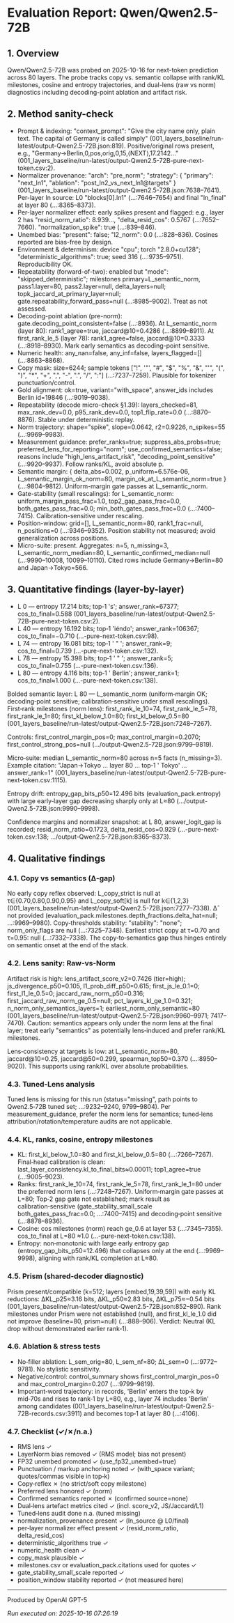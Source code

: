 # Evaluation Report: Qwen/Qwen2.5-72B

## 1. Overview
Qwen/Qwen2.5-72B was probed on 2025-10-16 for next-token prediction across 80 layers. The probe tracks copy vs. semantic collapse with rank/KL milestones, cosine and entropy trajectories, and dual-lens (raw vs norm) diagnostics including decoding-point ablation and artifact risk.

## 2. Method sanity-check
- Prompt & indexing: "context_prompt": "Give the city name only, plain text. The capital of Germany is called simply" (001_layers_baseline/run-latest/output-Qwen2.5-72B.json:819). Positive/original rows present, e.g., "Germany→Berlin,0,pos,orig,0,15,⟨NEXT⟩,17.2142…" (001_layers_baseline/run-latest/output-Qwen2.5-72B-pure-next-token.csv:2).
- Normalizer provenance: "arch": "pre_norm"; "strategy": { "primary": "next_ln1", "ablation": "post_ln2_vs_next_ln1@targets" } (001_layers_baseline/run-latest/output-Qwen2.5-72B.json:7638–7641). Per-layer ln source: L0 "blocks[0].ln1" (…:7646–7654) and final "ln_final" at layer 80 (…:8365–8373).
- Per-layer normalizer effect: early spikes present and flagged: e.g., layer 2 has "resid_norm_ratio": 8.939…, "delta_resid_cos": 0.5767 (…:7652–7660). "normalization_spike": true (…:839–846).
- Unembed bias: "present": false; "l2_norm": 0.0 (…:828–836). Cosines reported are bias-free by design.
- Environment & determinism: device "cpu"; torch "2.8.0+cu128"; "deterministic_algorithms": true; seed 316 (…:9735–9751). Reproducibility OK.
- Repeatability (forward-of-two): enabled but "mode": "skipped_deterministic"; milestones primary=L_semantic_norm, pass1.layer=80, pass2.layer=null, delta_layers=null; topk_jaccard_at_primary_layer=null; gate.repeatability_forward_pass=null (…:8985–9002). Treat as not assessed.
- Decoding-point ablation (pre-norm): gate.decoding_point_consistent=false (…:8936). At L_semantic_norm (layer 80): rank1_agree=true, jaccard@10=0.4286 (…:8899–8911). At first_rank_le_5 (layer 78): rank1_agree=false, jaccard@10=0.3333 (…:8918–8930). Mark early semantics as decoding-point sensitive.
- Numeric health: any_nan=false, any_inf=false, layers_flagged=[] (…:8863–8868).
- Copy mask: size=6244; sample tokens ["!", '"', "#", "$", "%", "&", "'", "(", ")", "*", "+", ",", "-", ".", "/", ":"] (…:7237–7259). Plausible for tokenizer punctuation/control.
- Gold alignment: ok=true, variant="with_space", answer_ids includes Berlin id=19846 (…:9019–9038).
- Repeatability (decode micro-check §1.39): layers_checked=81, max_rank_dev=0.0, p95_rank_dev=0.0, top1_flip_rate=0.0 (…:8870–8876). Stable under deterministic replay.
- Norm trajectory: shape="spike", slope=0.0642, r2=0.9226, n_spikes=55 (…:9969–9983).
- Measurement guidance: prefer_ranks=true; suppress_abs_probs=true; preferred_lens_for_reporting="norm"; use_confirmed_semantics=false; reasons include "high_lens_artifact_risk", "decoding_point_sensitive" (…:9920–9937). Follow ranks/KL, avoid absolute p.
- Semantic margin: { delta_abs=0.002, p_uniform=6.576e-06, L_semantic_margin_ok_norm=80, margin_ok_at_L_semantic_norm=true } (…:9804–9812). Uniform-margin gate passes at L_semantic_norm.
- Gate-stability (small rescalings): for L_semantic_norm: uniform_margin_pass_frac=1.0, top2_gap_pass_frac=0.0, both_gates_pass_frac=0.0; min_both_gates_pass_frac=0.0 (…:7400–7415). Calibration-sensitive under rescaling.
- Position-window: grid=[], L_semantic_norm=80, rank1_frac=null, n_positions=0 (…:9346–9352). Position stability not measured; avoid generalization across positions.
- Micro-suite: present. Aggregates: n=5, n_missing=3, L_semantic_norm_median=80, L_semantic_confirmed_median=null (…:9990–10008, 10099–10110). Cited rows include Germany→Berlin=80 and Japan→Tokyo=566.

## 3. Quantitative findings (layer-by-layer)
- L 0 — entropy 17.214 bits; top‑1 's'; answer_rank=67377; cos_to_final=0.588 (001_layers_baseline/run-latest/output-Qwen2.5-72B-pure-next-token.csv:2).
- L 40 — entropy 16.192 bits; top‑1 'iéndo'; answer_rank=106367; cos_to_final=−0.710 (…-pure-next-token.csv:98).
- L 74 — entropy 16.081 bits; top‑1 ' " '; answer_rank=9; cos_to_final=0.739 (…-pure-next-token.csv:132).
- L 78 — entropy 15.398 bits; top‑1 ' " '; answer_rank=5; cos_to_final=0.755 (…-pure-next-token.csv:136).
- L 80 — entropy 4.116 bits; top‑1 ' Berlin'; answer_rank=1; cos_to_final≈1.000 (…-pure-next-token.csv:138).

Bolded semantic layer: L 80 — L_semantic_norm (uniform‑margin OK; decoding‑point sensitive; calibration‑sensitive under small rescalings). First‑rank milestones (norm lens): first_rank_le_10=74, first_rank_le_5=78, first_rank_le_1=80; first_kl_below_1.0=80; first_kl_below_0.5=80 (001_layers_baseline/run-latest/output-Qwen2.5-72B.json:7248–7267).

Controls: first_control_margin_pos=0; max_control_margin=0.2070; first_control_strong_pos=null (…/output-Qwen2.5-72B.json:9799–9819).

Micro‑suite: median L_semantic_norm=80 across n=5 facts (n_missing=3). Example citation: "Japan→Tokyo … layer 80 … top‑1 ' Tokyo' … answer_rank=1" (001_layers_baseline/run-latest/output-Qwen2.5-72B-pure-next-token.csv:1115).

Entropy drift: entropy_gap_bits_p50=12.496 bits (evaluation_pack.entropy) with large early‑layer gap decreasing sharply only at L≈80 (…/output-Qwen2.5-72B.json:9990–9998).

Confidence margins and normalizer snapshot: at L 80, answer_logit_gap is recorded; resid_norm_ratio=0.1723, delta_resid_cos=0.929 (…-pure-next-token.csv:138; …/output-Qwen2.5-72B.json:8365–8373).

## 4. Qualitative findings

### 4.1. Copy vs semantics (Δ‑gap)
No early copy reflex observed: L_copy_strict is null at τ∈{0.70,0.80,0.90,0.95} and L_copy_soft[k] is null for k∈{1,2,3} (001_layers_baseline/run-latest/output-Qwen2.5-72B.json:7277–7338). Δ̂ not provided (evaluation_pack.milestones.depth_fractions.delta_hat=null; …:9969–9980). Copy‑thresholds stability: "stability": "none"; norm_only_flags are null (…:7325–7348). Earliest strict copy at τ=0.70 and τ=0.95: null (…:7332–7338). The copy‑to‑semantics gap thus hinges entirely on semantic onset at the end of the stack.

### 4.2. Lens sanity: Raw‑vs‑Norm
Artifact risk is high: lens_artifact_score_v2=0.7426 (tier=high); js_divergence_p50=0.105, l1_prob_diff_p50=0.615; first_js_le_0.1=0; first_l1_le_0.5=0; jaccard_raw_norm_p50=0.316; first_jaccard_raw_norm_ge_0.5=null; pct_layers_kl_ge_1.0=0.321; n_norm_only_semantics_layers=1; earliest_norm_only_semantic=80 (001_layers_baseline/run-latest/output-Qwen2.5-72B.json:9960–9971; 7417–7470). Caution: semantics appears only under the norm lens at the final layer; treat early "semantics" as potentially lens‑induced and prefer rank/KL milestones.

Lens‑consistency at targets is low: at L_semantic_norm=80, jaccard@10=0.25, jaccard@50=0.299, spearman_top50=0.370 (…:8950–9020). This supports using rank/KL over absolute probabilities.

### 4.3. Tuned‑Lens analysis
Tuned lens is missing for this run (status="missing", path points to Qwen2.5‑72B tuned set; …:9232–9240, 9799–9804). Per measurement_guidance, prefer the norm lens for semantics; tuned‑lens attribution/rotation/temperature audits are not applicable.

### 4.4. KL, ranks, cosine, entropy milestones
- KL: first_kl_below_1.0=80 and first_kl_below_0.5=80 (…:7266–7267). Final‑head calibration is clean: last_layer_consistency.kl_to_final_bits≈0.00011; top1_agree=true (…:9005–9023).
- Ranks: first_rank_le_10=74, first_rank_le_5=78, first_rank_le_1=80 under the preferred norm lens (…:7248–7267). Uniform‑margin gate passes at L=80; Top‑2 gap gate not established; mark result as calibration‑sensitive (gate_stability_small_scale both_gates_pass_frac=0.0; …:7400–7415) and decoding‑point sensitive (…:8878–8936).
- Cosine: cos milestones (norm) reach ge_0.6 at layer 53 (…:7345–7355). cos_to_final at L=80 ≈1.0 (…-pure-next-token.csv:138).
- Entropy: non‑monotonic with large early entropy gap (entropy_gap_bits_p50=12.496) that collapses only at the end (…:9969–9998), aligning with rank/KL completion at L≈80.

### 4.5. Prism (shared‑decoder diagnostic)
Prism present/compatible (k=512; layers [embed,19,39,59]) with early KL reductions: ΔKL_p25≈3.16 bits, ΔKL_p50≈2.83 bits, ΔKL_p75≈−0.54 bits (001_layers_baseline/run-latest/output-Qwen2.5-72B.json:852–890). Rank milestones under Prism were not established (null), and first_kl_le_1.0 did not improve (baseline=80, prism=null) (…:888–906). Verdict: Neutral (KL drop without demonstrated earlier rank‑1).

### 4.6. Ablation & stress tests
- No‑filler ablation: L_sem_orig=80, L_sem_nf=80; ΔL_sem=0 (…:9772–9781). No stylistic sensitivity.
- Negative/control: control_summary shows first_control_margin_pos=0 and max_control_margin=0.207 (…:9799–9819).
- Important‑word trajectory: in records, 'Berlin' enters the top‑k by mid‑70s and rises to rank‑1 by L=80, e.g., layer 74 includes 'Berlin' among candidates (001_layers_baseline/run-latest/output-Qwen2.5-72B-records.csv:3911) and becomes top‑1 at layer 80 (…:4106).

### 4.7. Checklist (✓/✗/n.a.)
- RMS lens ✓
- LayerNorm bias removed ✓ (RMS model; bias not present)
- FP32 unembed promoted ✓ (use_fp32_unembed=true)
- Punctuation / markup anchoring noted ✓ (with_space variant; quotes/commas visible in top‑k)
- Copy‑reflex ✗ (no strict/soft copy milestone)
- Preferred lens honored ✓ (norm)
- Confirmed semantics reported ✗ (confirmed source=none)
- Dual‑lens artefact metrics cited ✓ (incl. score_v2, JS/Jaccard/L1)
- Tuned‑lens audit done n.a. (tuned missing)
- normalization_provenance present ✓ (ln_source @ L0/final)
- per‑layer normalizer effect present ✓ (resid_norm_ratio, delta_resid_cos)
- deterministic_algorithms true ✓
- numeric_health clean ✓
- copy_mask plausible ✓
- milestones.csv or evaluation_pack.citations used for quotes ✓
- gate_stability_small_scale reported ✓
- position_window stability reported ✓ (not measured here)

---
Produced by OpenAI GPT-5

*Run executed on: 2025-10-16 07:26:19*
